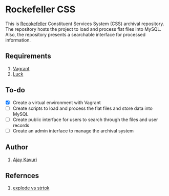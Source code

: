 # Rockefeller CSS

This is [Recokefeller](https://en.wikipedia.org/wiki/Jay_Rockefeller) Constituent Services System (CSS) archival repository. The repository hosts the project to load and process flat files into MySQL. Also, the repository presents a searchable interface for processed information.

## Requirements
1. [Vagrant](https://www.vagrantup.com/downloads.html)
1. [Luck](http://i.giphy.com/9m9wvjeu3K5c4.gif)

## To-do
- [x] Create a virtual environment with Vagrant
- [ ] Create scripts to load and process the flat files and store data into MySQL
- [ ] Create public interface for users to search through the files and user records
- [ ] Create an admin interface to manage the archival system

## Author
1. [Ajay Kavuri](http://pseudoaj.com)

## Refernces
1. [explode vs strtok](http://stackoverflow.com/questions/2528168/whats-the-use-of-function-strtokin-php-how-is-better-than-other-string-functi)
